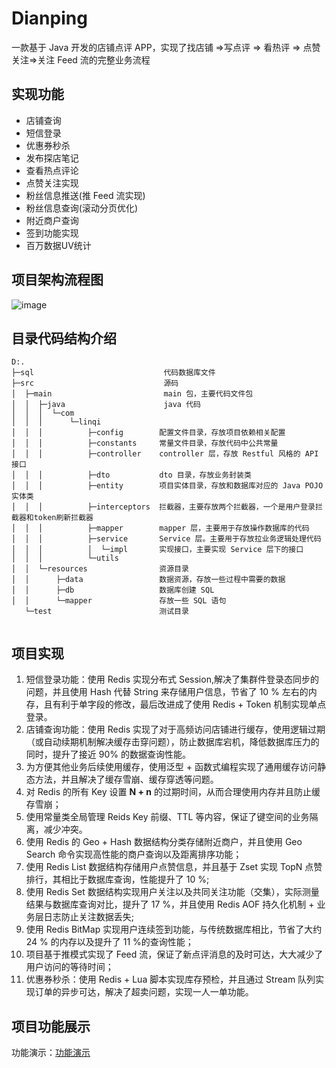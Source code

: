 # Dianping
一款基于 Java 开发的店铺点评 APP，实现了找店铺 =>写点评 => 看热评 => 点赞关注=>关注 Feed 流的完整业务流程

## 实现功能
<ul>
    <li>店铺查询</li>
    <li>短信登录</li>
    <li>优惠券秒杀</li>
    <li>发布探店笔记</li>
    <li>查看热点评论</li>
    <li>点赞关注实现</li>
    <li>粉丝信息推送(推 Feed 流实现)</li>
    <li>粉丝信息查询(滚动分页优化)</li>
    <li>附近商户查询</li>
    <li>签到功能实现</li>
    <li>百万数据UV统计</li>
</ul>

## 项目架构流程图
![image](https://github.com/DIDA-lJ/dianping/assets/97254796/555f583c-5eed-4b4c-8d24-a663cda173f6)

## 目录代码结构介绍

```
D:.
├─sql                             代码数据库文件
├─src                             源码
│  ├─main                         main 包，主要代码文件包
│  │  ├─java                      java 代码
│  │  │  └─com                   
│  │  │      └─linqi
│  │  │          ├─config        配置文件目录，存放项目依赖相关配置
│  │  │          ├─constants     常量文件目录，存放代码中公共常量
│  │  │          ├─controller    controller 层，存放 Restful 风格的 API 接口
│  │  │          ├─dto           dto 目录，存放业务封装类
│  │  │          ├─entity        项目实体目录，存放和数据库对应的 Java POJO 实体类
│  │  │          ├─interceptors  拦截器，主要存放两个拦截器，一个是用户登录拦截器和token刷新拦截器
│  │  │          ├─mapper        mapper 层，主要用于存放操作数据库的代码
│  │  │          ├─service       Service 层。主要用于存放拉业务逻辑处理代码
│  │  │          │  └─impl       实现接口，主要实现 Service 层下的接口
│  │  │          └─utils
│  │  └─resources                资源目录
│  │      ├─data                 数据资源，存放一些过程中需要的数据
│  │      ├─db                   数据库创建 SQL 
│  │      └─mapper               存放一些 SQL 语句
   └─test                        测试目录


```


## 项目实现
1. 短信登录功能：使用 Redis 实现分布式 Session,解决了集群件登录态同步的问题，并且使用 Hash 代替 String 来存储用户信息，节省了 10 % 左右的内存，且有利于单字段的修改，最后改进成了使用 Redis + Token 机制实现单点登录。
2. 店铺查询功能：使用 Redis 实现了对于高频访问店铺进行缓存，使用逻辑过期（或自动续期机制解决缓存击穿问题），防止数据库宕机，降低数据库压力的同时，提升了接近 90% 的数据查询性能。
3. 为方便其他业务后续使用缓存，使用泛型 + 函数式编程实现了通用缓存访问静态方法，并且解决了缓存雪崩、缓存穿透等问题。
4. 对 Redis 的所有 Key 设置 **N + n** 的过期时间，从而合理使用内存并且防止缓存雪崩；
6. 使用常量类全局管理 Reids Key 前缀、TTL 等内容，保证了键空间的业务隔离，减少冲突。
7. 使用 Redis 的 Geo + Hash 数据结构分类存储附近商户，并且使用 Geo Search 命令实现高性能的商户查询以及距离排序功能；
8. 使用 Redis List 数据结构存储用户点赞信息，并且基于 Zset 实现 TopN 点赞排行，其相比于数据库查询，性能提升了 10 %;
9. 使用 Redis Set 数据结构实现用户关注以及共同关注功能（交集），实际测量结果与数据库查询对比，提升了 17 %，并且使用 Redis AOF 持久化机制 + 业务层日志防止关注数据丢失;
10. 使用 Redis BitMap 实现用户连续签到功能，与传统数据库相比，节省了大约 24 % 的内存以及提升了 11 %的查询性能；
11. 项目基于推模式实现了 Feed 流，保证了新点评消息的及时可达，大大减少了用户访问的等待时间；
12. 优惠券秒杀：使用 Redis + Lua 脚本实现库存预检，并且通过 Stream 队列实现订单的异步可达，解决了超卖问题，实现一人一单功能。

   
## 项目功能展示 
功能演示：<a href="https://github.com/DIDA-lJ/Dianping/blob/main/Presentation.md">功能演示</a>


